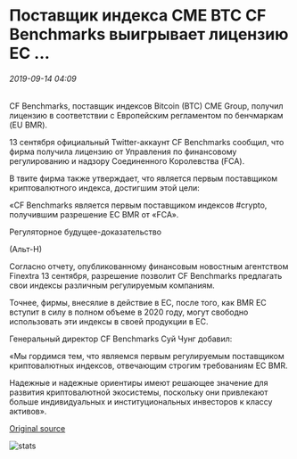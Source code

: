 # Поставщик индекса CME BTC CF Benchmarks выигрывает лицензию ЕС ...

###### 2019-09-14 04:09

CF Benchmarks, поставщик индексов Bitcoin (BTC) CME Group, получил лицензию в соответствии с Европейским регламентом по бенчмаркам (EU BMR).

13 сентября официальный Twitter-аккаунт CF Benchmarks сообщил, что фирма получила лицензию от Управления по финансовому регулированию и надзору Соединенного Королевства (FCA).

В твите фирма также утверждает, что является первым поставщиком криптовалютного индекса, достигшим этой цели:

«CF Benchmarks является первым поставщиком индексов #crypto, получившим разрешение ЕС BMR от «FCA».

Регуляторное будущее-доказательство

(Альт-Н)

Согласно отчету, опубликованному финансовым новостным агентством Finextra 13 сентября, разрешение позволит CF Benchmarks предлагать свои индексы различным регулируемым компаниям.

Точнее, фирмы, внесялие в действие в ЕС, после того, как BMR ЕС вступит в силу в полном объеме в 2020 году, могут свободно использовать эти индексы в своей продукции в ЕС.

Генеральный директор CF Benchmarks Суй Чунг добавил:

«Мы гордимся тем, что являемся первым регулируемым поставщиком криптовалютных индексов, отвечающим строгим требованиям ЕС BMR.

Надежные и надежные ориентиры имеют решающее значение для развития криптовалютной экосистемы, поскольку они привлекают больше индивидуальных и институциональных инвесторов к классу активов».

[Original source](https://cointelegraph.com/news/cmes-btc-index-provider-cf-benchmarks-wins-eu-license)

![stats](https://c.statcounter.com/11760860/0/a89fa40b/1/ "stats")